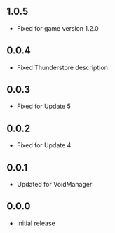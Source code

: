 ## 1.0.5
- Fixed for game version 1.2.0

## 0.0.4
- Fixed Thunderstore description

## 0.0.3
- Fixed for Update 5

## 0.0.2
- Fixed for Update 4

## 0.0.1
- Updated for VoidManager

## 0.0.0
- Initial release